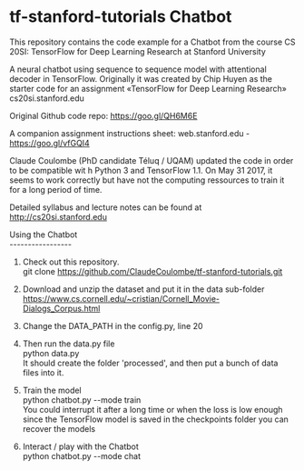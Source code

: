 # tf-stanford-tutorials Chatbot
This repository contains the code example for a Chatbot from the course CS 20SI: TensorFlow for Deep Learning Research at Stanford University<br>

A neural chatbot using sequence to sequence model with attentional decoder in TensorFlow. Originally it was created by Chip Huyen as the starter code for an assignment «TensorFlow for Deep Learning Research» cs20si.stanford.edu﻿

Original Github code repo:
https://goo.gl/QH6M6E

A companion assignment instructions sheet:  web.stanford.edu - 
https://goo.gl/vfGQI4

Claude Coulombe (PhD candidate Téluq / UQAM) updated the code in order to be compatible wit h Python 3 and TensorFlow 1.1. On May 31 2017, it seems to work correctly but have not the computing ressources to train it for a long period of time.<br>

Detailed syllabus and lecture notes can be found at http://cs20si.stanford.edu
<br>

Using the Chatbot<br>
-----------------<br>

1) Check out this repository. <br>
git clone https://github.com/ClaudeCoulombe/tf-stanford-tutorials.git<br>

2) Download and unzip the dataset and put it in the data sub-folder<br>
https://www.cs.cornell.edu/~cristian/Cornell_Movie-Dialogs_Corpus.html<br>

3) Change the DATA_PATH in the config.py, line 20<br>

4) Then run the data.py file<br>
python data.py<br>
It should create the folder 'processed', and then put a bunch of data files into it.<br>

5) Train the model<br>
python chatbot.py --mode train<br>
You could interrupt it after a long time or when the loss is low enough<br>
since the TensorFlow model is saved in the checkpoints folder you can recover the models<br>

6) Interact / play with the Chatbot<br>
python chatbot.py --mode chat<br>







